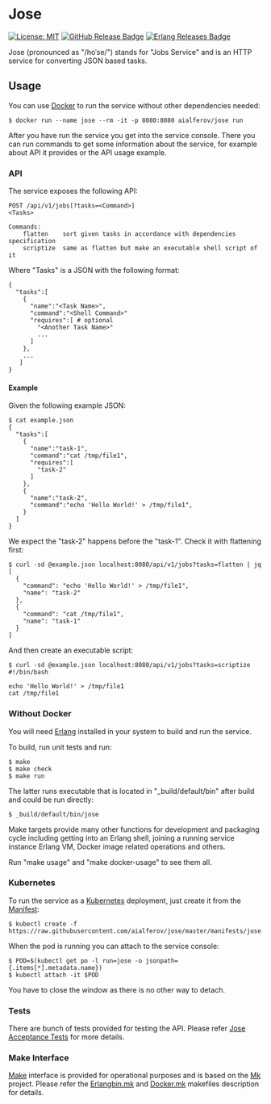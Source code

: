 # Jose

[![License: MIT][MIT Badge]][MIT]
[![GitHub Release Badge]][GitHub Releases]
[![Erlang Releases Badge]][Erlang Releases]

Jose (pronounced as "/hoˈse/") stands for "Jobs Service" and is an HTTP service
for converting JSON based tasks.

## Usage

You can use [Docker] to run the service without other dependencies needed:

```
$ docker run --name jose --rm -it -p 8080:8080 aialferov/jose run
```

After you have run the service you get into the service console. There you can
run commands to get some information about the service, for example about API it
provides or the API usage example.

### API

The service exposes the following API:

```
POST /api/v1/jobs[?tasks=<Command>]
<Tasks>

Commands:
    flatten    sort given tasks in accordance with dependencies specification
    scriptize  same as flatten but make an executable shell script of it
```

Where "Tasks" is a JSON with the following format:

```
{
  "tasks":[
    {
      "name":"<Task Name>",
      "command":"<Shell Command>"
      "requires":[ # optional
        "<Another Task Name>"
        ...
      ]
    },
    ...
   ]
}
```

#### Example

Given the following example JSON:

```
$ cat example.json
{
  "tasks":[
    {
      "name":"task-1",
      "command":"cat /tmp/file1",
      "requires":[
        "task-2"
      ]
    },
    {
      "name":"task-2",
      "command":"echo 'Hello World!' > /tmp/file1",
    }
  ]
}
```

We expect the "task-2" happens before the "task-1". Check it with flattening
first:

```
$ curl -sd @example.json localhost:8080/api/v1/jobs?tasks=flatten | jq
[
  {
    "command": "echo 'Hello World!' > /tmp/file1",
    "name": "task-2"
  },
  {
    "command": "cat /tmp/file1",
    "name": "task-1"
  }
]
```

And then create an executable script:

```
$ curl -sd @example.json localhost:8080/api/v1/jobs?tasks=scriptize
#!/bin/bash

echo 'Hello World!' > /tmp/file1
cat /tmp/file1
```

### Without Docker

You will need [Erlang] installed in your system to build and run the service.

To build, run unit tests and run:

```
$ make
$ make check
$ make run
```

The latter runs executable that is located in "_build/default/bin" after build
and could be run directly:

```
$ _build/default/bin/jose
```

Make targets provide many other functions for development and packaging cycle
including getting into an Erlang shell, joining a running service instance
Erlang VM, Docker image related operations and others.

Run "make usage" and "make docker-usage" to see them all.

### Kubernetes

To run the service as a [Kubernetes] deployment, just create it from the
[Manifest]:

```
$ kubectl create -f https://raw.githubusercontent.com/aialferov/jose/master/manifests/jose.yaml
```

When the pod is running you can attach to the service console:

```
$ POD=$(kubectl get po -l run=jose -o jsonpath={.items[*].metadata.name})
$ kubectl attach -it $POD
```

You have to close the window as there is no other way to detach.

### Tests

There are bunch of tests provided for testing the API. Please refer
[Jose Acceptance Tests] for more details.

### Make Interface

[Make] interface is provided for operational purposes and is based on the [Mk]
project. Please refer the [Erlangbin.mk] and [Docker.mk] makefiles description
for details.

<!-- Links -->

[MIT]: https://opensource.org/licenses/MIT
[GitHub Releases]: https://github.com/aialferov/jose/releases

[Mk]: https://github.com/aialferov/mk
[Make]: https://www.gnu.org/software/make
[Docker]: https://docs.docker.io
[Erlang]: http://erlang.org
[R3tmpl]: https://github.com/aialferov/r3tmpl
[Kubernetes]: https://kubernetes.io
[Docker.mk]: https://github.com/aialferov/mk#dockermk
[Erlangbin.mk]: https://github.com/aialferov/mk#erlangbinmk
[Manifest]: manifests/jose.yaml
[Jose Acceptance Tests]: http://github.com/aialferov/jose-at

<!-- Badges -->

[MIT Badge]: https://img.shields.io/badge/License-MIT-yellow.svg?style=flat-square
[GitHub Release Badge]: https://img.shields.io/github/release/aialferov/jose/all.svg?style=flat-square
[Erlang Releases]: http://www.erlang.org/news/tag/release
[Erlang Releases Badge]: https://img.shields.io/badge/Erlang-21.0%20to%2021.2-983936.svg?style=flat-square
